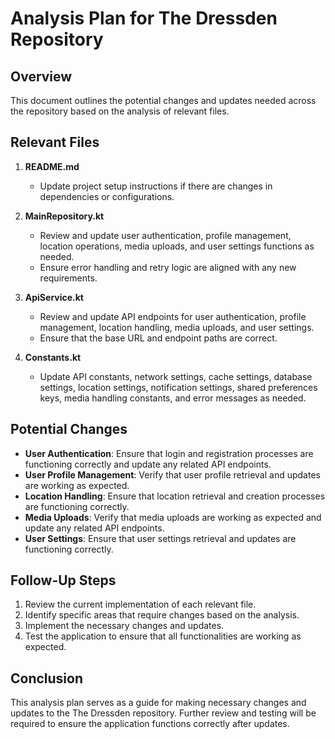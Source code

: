 # Analysis Plan for The Dressden Repository

## Overview
This document outlines the potential changes and updates needed across the repository based on the analysis of relevant files.

## Relevant Files
1. **README.md**
   - Update project setup instructions if there are changes in dependencies or configurations.

2. **MainRepository.kt**
   - Review and update user authentication, profile management, location operations, media uploads, and user settings functions as needed.
   - Ensure error handling and retry logic are aligned with any new requirements.

3. **ApiService.kt**
   - Review and update API endpoints for user authentication, profile management, location handling, media uploads, and user settings.
   - Ensure that the base URL and endpoint paths are correct.

4. **Constants.kt**
   - Update API constants, network settings, cache settings, database settings, location settings, notification settings, shared preferences keys, media handling constants, and error messages as needed.

## Potential Changes
- **User Authentication**: Ensure that login and registration processes are functioning correctly and update any related API endpoints.
- **User Profile Management**: Verify that user profile retrieval and updates are working as expected.
- **Location Handling**: Ensure that location retrieval and creation processes are functioning correctly.
- **Media Uploads**: Verify that media uploads are working as expected and update any related API endpoints.
- **User Settings**: Ensure that user settings retrieval and updates are functioning correctly.

## Follow-Up Steps
1. Review the current implementation of each relevant file.
2. Identify specific areas that require changes based on the analysis.
3. Implement the necessary changes and updates.
4. Test the application to ensure that all functionalities are working as expected.

## Conclusion
This analysis plan serves as a guide for making necessary changes and updates to the The Dressden repository. Further review and testing will be required to ensure the application functions correctly after updates.
